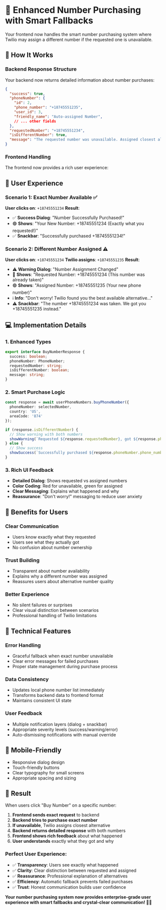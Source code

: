 # 🎯 Enhanced Number Purchasing with Smart Fallbacks

Your frontend now handles the smart number purchasing system where Twilio may assign a different number if the requested one is unavailable.

## 🔄 How It Works

### Backend Response Structure
Your backend now returns detailed information about number purchases:

```json
{
  "success": true,
  "phoneNumber": {
    "id": 2,
    "phone_number": "+18745551235",
    "user_id": 3,
    "friendly_name": "Auto-assigned Number",
    // ... other fields
  },
  "requestedNumber": "+18745551234",
  "isDifferentNumber": true,
  "message": "The requested number was unavailable. Assigned closest alternative."
}
```

### Frontend Handling
The frontend now provides a rich user experience:

## 🎨 User Experience

### Scenario 1: Exact Number Available ✅
**User clicks on**: `+18745551234`
**Result**: 
- ✅ **Success Dialog**: "Number Successfully Purchased!"
- 🟢 **Shows**: "Your New Number: +18745551234 (Exactly what you requested!)"
- ✅ **Snackbar**: "Successfully purchased +18745551234!"

### Scenario 2: Different Number Assigned ⚠️
**User clicks on**: `+18745551234` 
**Twilio assigns**: `+18745551235`
**Result**:
- ⚠️ **Warning Dialog**: "Number Assignment Changed"
- 🔴 **Shows**: "Requested Number: +18745551234 (This number was already taken)"
- 🟢 **Shows**: "Assigned Number: +18745551235 (Your new phone number)"
- ℹ️ **Info**: "Don't worry! Twilio found you the best available alternative..."
- ⚠️ **Snackbar**: "The number +18745551234 was taken. We got you +18745551235 instead."

## 💻 Implementation Details

### 1. **Enhanced Types**
```typescript
export interface BuyNumberResponse {
  success: boolean;
  phoneNumber: PhoneNumber;
  requestedNumber: string;
  isDifferentNumber: boolean;
  message: string;
}
```

### 2. **Smart Purchase Logic**
```typescript
const response = await userPhoneNumbers.buyPhoneNumber({
  phoneNumber: selectedNumber,
  country: 'US',
  areaCode: '874'
});

if (response.isDifferentNumber) {
  // Show warning with both numbers
  showWarning(`Requested ${response.requestedNumber}, got ${response.phoneNumber.phone_number}`);
} else {
  // Show success
  showSuccess(`Successfully purchased ${response.phoneNumber.phone_number}!`);
}
```

### 3. **Rich UI Feedback**
- **Detailed Dialog**: Shows requested vs assigned numbers
- **Color Coding**: Red for unavailable, green for assigned
- **Clear Messaging**: Explains what happened and why
- **Reassurance**: "Don't worry!" messaging to reduce user anxiety

## 🎯 Benefits for Users

### Clear Communication
- Users know exactly what they requested
- Users see what they actually got
- No confusion about number ownership

### Trust Building
- Transparent about number availability
- Explains why a different number was assigned
- Reassures users about alternative number quality

### Better Experience
- No silent failures or surprises
- Clear visual distinction between scenarios
- Professional handling of Twilio limitations

## 🔧 Technical Features

### Error Handling
- Graceful fallback when exact number unavailable
- Clear error messages for failed purchases
- Proper state management during purchase process

### Data Consistency
- Updates local phone number list immediately
- Transforms backend data to frontend format
- Maintains consistent UI state

### User Feedback
- Multiple notification layers (dialog + snackbar)
- Appropriate severity levels (success/warning/error)
- Auto-dismissing notifications with manual override

## 📱 Mobile-Friendly
- Responsive dialog design
- Touch-friendly buttons
- Clear typography for small screens
- Appropriate spacing and sizing

## 🎉 Result

When users click "Buy Number" on a specific number:

1. **Frontend sends exact request** to backend
2. **Backend tries to purchase exact number**
3. **If unavailable**, Twilio assigns closest alternative
4. **Backend returns detailed response** with both numbers
5. **Frontend shows rich feedback** about what happened
6. **User understands** exactly what they got and why

### Perfect User Experience:
- ✅ **Transparency**: Users see exactly what happened
- ✅ **Clarity**: Clear distinction between requested and assigned
- ✅ **Reassurance**: Professional explanation of alternatives
- ✅ **Efficiency**: Automatic fallback prevents failed purchases
- ✅ **Trust**: Honest communication builds user confidence

**Your number purchasing system now provides enterprise-grade user experience with smart fallbacks and crystal-clear communication! 🎯📞**